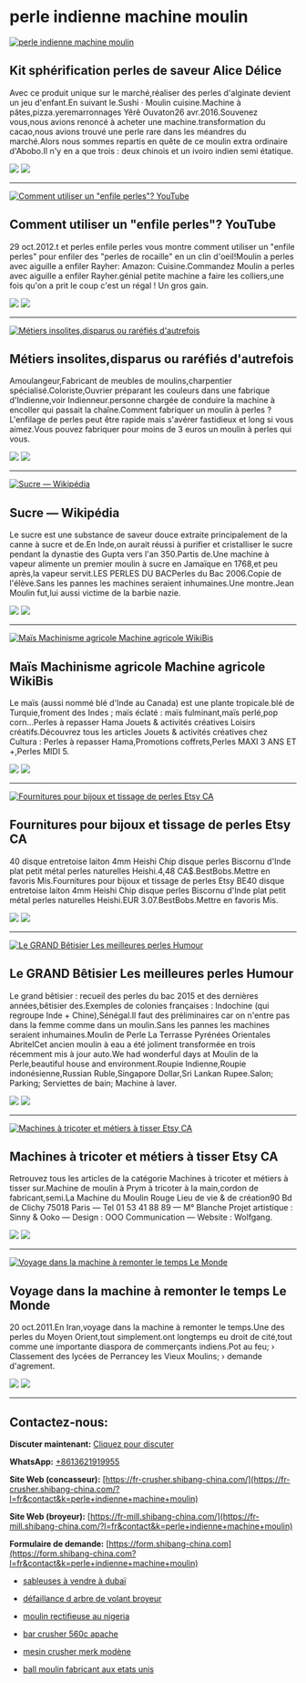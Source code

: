 # perle indienne machine moulin

<a href="https://swt.shibang-china.com/?l=fr&img&k=perle+indienne+machine+moulin" target="_blank">![perle indienne machine moulin](http://static.shibang-china.com/all-800x300/772.jpg)</a>

## Kit sphérification perles de saveur Alice Délice
Avec ce produit unique sur le marché,réaliser des perles d&#39;alginate devient un jeu d&#39;enfant.En suivant le.Sushi &middot; Moulin cuisine.Machine à pâtes,pizza.yeremarronnages Yêrê Ouvaton26 avr.2016.Souvenez vous,nous avions renoncé à acheter une machine.transformation du cacao,nous avions trouvé une perle rare dans les méandres du marché.Alors nous sommes repartis en quête de ce moulin extra ordinaire d&#39;Abobo.Il n&#39;y en a que trois : deux chinois et un ivoiro indien semi étatique.


<a href="https://whatsapp.shibangsoft.com/WhatsApp.php" target="_blank" title="WhatsApp">![](http://static.shibang-china.com/icon/whatsapp.png)</a> <a href="https://swt.shibang-china.com/?l=fr&icon&k=perle+indienne+machine+moulin" target="_blank">![](http://static.shibang-china.com/icon/chat-fr.png)</a>

---

<a href="https://swt.shibang-china.com/?l=fr&img&k=perle+indienne+machine+moulin" target="_blank">![Comment utiliser un &quot;enfile perles&quot;? YouTube](http://static.shibang-china.com/all-800x300/1078.jpg)</a>

## Comment utiliser un &quot;enfile perles&quot;? YouTube
29 oct.2012.t et perles enfile perles vous montre comment utiliser un &quot;enfile perles&quot; pour enfiler des &quot;perles de rocaille&quot; en un clin d&#39;oeil!Moulin a perles avec aiguille a enfiler Rayher: Amazon: Cuisine.Commandez Moulin a perles avec aiguille a enfiler Rayher.génial petite machine a faire les colliers,une fois qu&#39;on a prit le coup c&#39;est un régal ! Un gros gain.


<a href="https://whatsapp.shibangsoft.com/WhatsApp.php" target="_blank" title="WhatsApp">![](http://static.shibang-china.com/icon/whatsapp.png)</a> <a href="https://swt.shibang-china.com/?l=fr&icon&k=perle+indienne+machine+moulin" target="_blank">![](http://static.shibang-china.com/icon/chat-fr.png)</a>

---

<a href="https://swt.shibang-china.com/?l=fr&img&k=perle+indienne+machine+moulin" target="_blank">![Métiers insolites,disparus ou raréfiés d&#39;autrefois](http://static.shibang-china.com/all-800x300/797.jpg)</a>

## Métiers insolites,disparus ou raréfiés d&#39;autrefois
Amoulangeur,Fabricant de meubles de moulins,charpentier spécialisé.Coloriste,Ouvrier préparant les couleurs dans une fabrique d&#39;Indienne,voir Indienneur.personne chargée de conduire la machine à encoller qui passait la chaîne.Comment fabriquer un moulin à perles ?L&#39;enfilage de perles peut être rapide mais s&#39;avérer fastidieux et long si vous aimez.Vous pouvez fabriquer pour moins de 3 euros un moulin à perles qui vous.


<a href="https://whatsapp.shibangsoft.com/WhatsApp.php" target="_blank" title="WhatsApp">![](http://static.shibang-china.com/icon/whatsapp.png)</a> <a href="https://swt.shibang-china.com/?l=fr&icon&k=perle+indienne+machine+moulin" target="_blank">![](http://static.shibang-china.com/icon/chat-fr.png)</a>

---

<a href="https://swt.shibang-china.com/?l=fr&img&k=perle+indienne+machine+moulin" target="_blank">![Sucre — Wikipédia](http://static.shibang-china.com/all-800x300/908.jpg)</a>

## Sucre — Wikipédia
Le sucre est une substance de saveur douce extraite principalement de la canne à sucre et de.En Inde,on aurait réussi à purifier et cristalliser le sucre pendant la dynastie des Gupta vers l&#39;an 350.Partis de.Une machine à vapeur alimente un premier moulin à sucre en Jamaïque en 1768,et peu après,la vapeur servit.LES PERLES DU BACPerles du Bac 2006.Copie de l&#39;élève.Sans les pannes les machines seraient inhumaines.Une montre.Jean Moulin fut,lui aussi victime de la barbie nazie.


<a href="https://whatsapp.shibangsoft.com/WhatsApp.php" target="_blank" title="WhatsApp">![](http://static.shibang-china.com/icon/whatsapp.png)</a> <a href="https://swt.shibang-china.com/?l=fr&icon&k=perle+indienne+machine+moulin" target="_blank">![](http://static.shibang-china.com/icon/chat-fr.png)</a>

---

<a href="https://swt.shibang-china.com/?l=fr&img&k=perle+indienne+machine+moulin" target="_blank">![Maïs Machinisme agricole Machine agricole WikiBis](http://static.shibang-china.com/all-800x300/779.jpg)</a>

## Maïs Machinisme agricole Machine agricole WikiBis
Le maïs (aussi nommé blé d&#39;Inde au Canada) est une plante tropicale.blé de Turquie,froment des Indes ; maïs éclaté : maïs fulminant,maïs perlé,pop corn…Perles à repasser Hama Jouets &amp; activités créatives Loisirs créatifs.Découvrez tous les articles Jouets &amp; activités créatives chez Cultura : Perles à repasser Hama,Promotions coffrets,Perles MAXI 3 ANS ET +,Perles MIDI 5.


<a href="https://whatsapp.shibangsoft.com/WhatsApp.php" target="_blank" title="WhatsApp">![](http://static.shibang-china.com/icon/whatsapp.png)</a> <a href="https://swt.shibang-china.com/?l=fr&icon&k=perle+indienne+machine+moulin" target="_blank">![](http://static.shibang-china.com/icon/chat-fr.png)</a>

---

<a href="https://swt.shibang-china.com/?l=fr&img&k=perle+indienne+machine+moulin" target="_blank">![Fournitures pour bijoux et tissage de perles Etsy CA](http://static.shibang-china.com/all-800x300/593.jpg)</a>

## Fournitures pour bijoux et tissage de perles Etsy CA
40 disque entretoise laiton 4mm Heishi Chip disque perles Biscornu d&#39;Inde plat petit métal perles naturelles Heishi.4,48 CA$.BestBobs.Mettre en favoris Mis.Fournitures pour bijoux et tissage de perles Etsy BE40 disque entretoise laiton 4mm Heishi Chip disque perles Biscornu d&#39;Inde plat petit métal perles naturelles Heishi.EUR 3.07.BestBobs.Mettre en favoris Mis.


<a href="https://whatsapp.shibangsoft.com/WhatsApp.php" target="_blank" title="WhatsApp">![](http://static.shibang-china.com/icon/whatsapp.png)</a> <a href="https://swt.shibang-china.com/?l=fr&icon&k=perle+indienne+machine+moulin" target="_blank">![](http://static.shibang-china.com/icon/chat-fr.png)</a>

---

<a href="https://swt.shibang-china.com/?l=fr&img&k=perle+indienne+machine+moulin" target="_blank">![Le GRAND Bêtisier Les meilleures perles Humour](http://static.shibang-china.com/all-800x300/857.jpg)</a>

## Le GRAND Bêtisier Les meilleures perles Humour
Le grand bêtisier : recueil des perles du bac 2015 et des dernières années,bêtisier des.Exemples de colonies françaises : Indochine (qui regroupe Inde + Chine),Sénégal.Il faut des préliminaires car on n&#39;entre pas dans la femme comme dans un moulin.Sans les pannes les machines seraient inhumaines.Moulin de Perle La Terrasse Pyrénées Orientales AbritelCet ancien moulin à eau a été joliment transformée en trois récemment mis à jour auto.We had wonderful days at Moulin de la Perle,beautiful house and environment.Roupie Indienne,Roupie indonésienne,Russian Ruble,Singapore Dollar,Sri Lankan Rupee.Salon; Parking; Serviettes de bain; Machine à laver.


<a href="https://whatsapp.shibangsoft.com/WhatsApp.php" target="_blank" title="WhatsApp">![](http://static.shibang-china.com/icon/whatsapp.png)</a> <a href="https://swt.shibang-china.com/?l=fr&icon&k=perle+indienne+machine+moulin" target="_blank">![](http://static.shibang-china.com/icon/chat-fr.png)</a>

---

<a href="https://swt.shibang-china.com/?l=fr&img&k=perle+indienne+machine+moulin" target="_blank">![Machines à tricoter et métiers à tisser Etsy CA](http://static.shibang-china.com/all-800x300/789.jpg)</a>

## Machines à tricoter et métiers à tisser Etsy CA
Retrouvez tous les articles de la catégorie Machines à tricoter et métiers à tisser sur.Machine de moulin à Prym à tricoter à la main,cordon de fabricant,semi.La Machine du Moulin Rouge Lieu de vie &amp; de création90 Bd de Clichy 75018 Paris — Tel 01 53 41 88 89 — M° Blanche Projet artistique : Sinny &amp; Ooko — Design : OOO Communication — Website : Wolfgang.


<a href="https://whatsapp.shibangsoft.com/WhatsApp.php" target="_blank" title="WhatsApp">![](http://static.shibang-china.com/icon/whatsapp.png)</a> <a href="https://swt.shibang-china.com/?l=fr&icon&k=perle+indienne+machine+moulin" target="_blank">![](http://static.shibang-china.com/icon/chat-fr.png)</a>

---

<a href="https://swt.shibang-china.com/?l=fr&img&k=perle+indienne+machine+moulin" target="_blank">![Voyage dans la machine à remonter le temps Le Monde](http://static.shibang-china.com/all-800x300/393.jpg)</a>

## Voyage dans la machine à remonter le temps Le Monde
20 oct.2011.En Iran,voyage dans la machine à remonter le temps.Une des perles du Moyen Orient,tout simplement.ont longtemps eu droit de cité,tout comme une importante diaspora de commerçants indiens.Pot au feu; › Classement des lycées de Perrancey les Vieux Moulins; › demande d&#39;agrement.

<a href="https://whatsapp.shibangsoft.com/WhatsApp.php" target="_blank" title="WhatsApp">![](http://static.shibang-china.com/icon/whatsapp.png)</a> <a href="https://swt.shibang-china.com/?l=fr&icon&k=perle+indienne+machine+moulin" target="_blank">![](http://static.shibang-china.com/icon/chat-fr.png)</a>

---
## Contactez-nous:

**Discuter maintenant:** [Cliquez pour discuter](https://swt.shibang-china.com?l=fr&contact&k=perle+indienne+machine+moulin)

**WhatsApp:**  [+8613621919955](https://whatsapp.shibangsoft.com/WhatsApp.php)

**Site Web (concasseur):** [https://fr-crusher.shibang-china.com/](https://fr-crusher.shibang-china.com/?l=fr&contact&k=perle+indienne+machine+moulin)

**Site Web (broyeur):** [https://fr-mill.shibang-china.com/](https://fr-mill.shibang-china.com/?l=fr&contact&k=perle+indienne+machine+moulin)

**Formulaire de demande:** [https://form.shibang-china.com](https://form.shibang-china.com?l=fr&contact&k=perle+indienne+machine+moulin)

* [sableuses à vendre à dubaï](../47/sableuses%20%C3%A0%20vendre%20%C3%A0%20duba%C3%AF.md)

* [défaillance d arbre de volant broyeur](../48/d%C3%A9faillance%20d%20arbre%20de%20volant%20broyeur.md)

* [moulin rectifieuse au nigeria](../51/moulin%20rectifieuse%20au%20nigeria.md)

* [bar crusher 560c apache](../44/bar%20crusher%20560c%20apache.md)

* [mesin crusher merk modène](../49/mesin%20crusher%20merk%20mod%C3%A8ne.md)

* [ball moulin fabricant aux etats unis](../55/ball%20moulin%20fabricant%20aux%20etats%20unis.md)